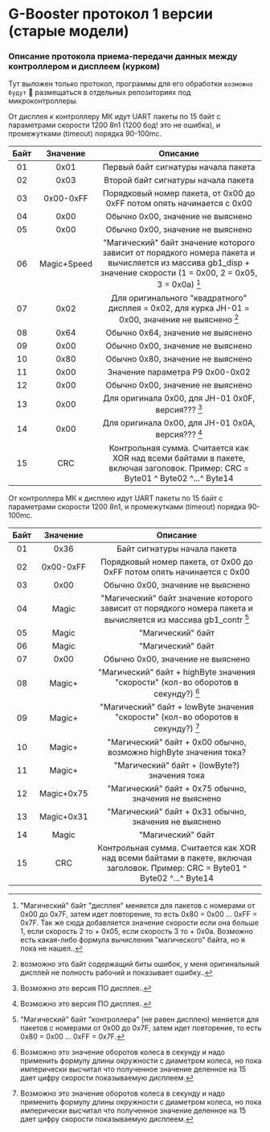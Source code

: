 # G-Booster протокол 1 версии (старые модели)
### Описание протокола приема-передачи данных между контроллером и дисплеем (курком)

Тут выложен только протокол, программы для его обработки `возможно будут` :shrug: размещаться в отдельных репозиториях под микроконтроллеры.


От дисплея к контроллеру МК идут UART пакеты по 15 байт с параметрами скорости 1200 8n1 (1200 бод! это не ошибка), и промежутками (timeout) порядка 90-100mc.

| Байт | Значение | Описание |
|:----:|:-------------:|:-----:|
| 01 | 0x01 | Первый байт сигнатуры начала пакета |
| 02 | 0x03 | Второй байт сигнатуры начала пакета |
| 03 | 0x00-0xFF | Порядковый номер пакета, от 0x00 до 0xFF потом опять начинается с 0x00 |
| 04 | 0x00 | Обычно 0x00, значение не выяснено |
| 05 | 0x00 | Обычно 0x00, значение не выяснено |
| 06 | Magic+Speed | "Магический" байт значение которого зависит от порядкого номера пакета и вычисляется из массива gb1_disp + значение скорости (1 = 0x00, 2 = 0x05, 3 = 0x0a) [^ремарка1] |
| 07 | 0x02 | Для оригинального "квадратного" дисплея = 0x02, для курка JH-01 = 0x00, значение не выяснено [^ремарка5] |
| 08 | 0x64 | Обычно 0x64, значение не выяснено |
| 09 | 0x00 | Обычно 0x00, значение не выяснено |
| 10 | 0x80 | Обычно 0x80, значение не выяснено |
| 11 | 0x00 | Значение параметра P9 0x00-0x02 |
| 12 | 0x00 | Обычно 0x00, значение не выяснено |
| 13 | 0x00 | Для оригинала 0x00, для JH-01 0x0F, версия??? [^ремарка2] |
| 14 | 0x00 | Для оригинала 0x00, для JH-01 0x0А, версия??? [^ремарка2] |
| 15 | CRC | Контрольная сумма. Считается как XOR над всеми байтами в пакете, включая заголовок. Пример: CRC = Byte01 ^ Byte02 ^...^ Byte14 |


От контроллера МК к дисплею идут UART пакеты по 15 байт с параметрами скорости 1200 8n1, и промежутками (timeout) порядка 90-100mc.

| Байт | Значение | Описание |
|:----:|:-------------:|:-----:|
| 01 | 0x36 | Байт сигнатуры начала пакета |
| 02 | 0x00-0xFF | Порядковый номер пакета, от 0x00 до 0xFF потом опять начинается с 0x00 |
| 03 | 0x00 | Обычно 0x00, значение не выяснено |
| 04 | Magic | "Магический" байт значение которого зависит от порядкого номера пакета и вычисляется из массива gb1_contr [^ремарка3] |
| 05 | Magic | "Магический" байт |
| 06 | Magic | "Магический" байт |
| 07 | 0x00 | Обычно 0x00, значение не выяснено |
| 08 | Magic+ | "Магический" байт + highByte значения "скорости" (кол-во оборотов в секунду?) [^ремарка4] |
| 09 | Magic+ | "Магический" байт + lowByte значения "скорости" (кол-во оборотов в секунду?) [^ремарка4] |
| 10 | Magic+ | "Магический" байт + 0x00 обычно, возможно highByte значения тока? |
| 11 | Magic+ | "Магический" байт + (lowByte?) значения тока |
| 12 | Magic+0x75 | "Магический" байт + 0x75 обычно, значения не выяснено |
| 13 | Magic+0x31 | "Магический" байт + 0x31 обычно, значения не выяснено |
| 14 | Magic | "Магический" байт |
| 15 | CRC | Контрольная сумма. Считается как XOR над всеми байтами в пакете, включая заголовок. Пример: CRC = Byte01 ^ Byte02 ^...^ Byte14 |



[^ремарка1]: "Магический" байт "дисплея" меняется для пакетов с номерами от 0x00 до 0x7F, затем идет повторение, то есть  0x80 = 0x00 ... 0xFF = 0x7F. Так же сюда добавляется значение скорости если она больше 1, если скорость 2 то + 0x05, если скорость 3 то + 0x0a. Возможно есть какая-либо формула вычисления "магического" байта, но я пока не нашел.. 
[^ремарка2]: Возможно это версия ПО дисплея.. 
[^ремарка3]: "Магический" байт "контроллера" (не равен дисплею) меняется для пакетов с номерами от 0x00 до 0x7F, затем идет повторение, то есть  0x80 = 0x00 ... 0xFF = 0x7F.
[^ремарка4]: Возможно это значение оборотов колеса в секунду и надо применить формулу длины окружности с диаметром колеса, но пока имперически высчитал что полученное значение деленное на 15 дает цифру скорости показываемую дисплеем.
[^ремарка5]: возможно это байт содержащий биты ошибок, у меня оригинальный дисплей не полность рабочий и показывает ошибку..
